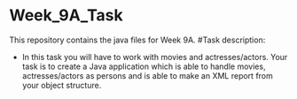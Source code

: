 # Week_9A_Task
This repository contains the java files for Week 9A.
#Task description:
- In this task you will have to work with movies and actresses/actors. Your task is to create a Java application
which is able to handle movies, actresses/actors as persons and is able to make an XML report from your object structure.
